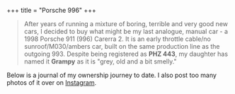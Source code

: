 +++ 
title = "Porsche 996"
+++
> After years of running a mixture of boring, terrible and very good new cars, I decided to buy what might be my last analogue, manual car - a 1998 Porsche 911 (996) Carerra 2. It is an early throttle cable/no sunroof/M030/ambers car, built on the same production line as the outgoing 993. Despite being registered as **PHZ 443**, my daughter has named it **Grampy** as it is "grey, old and a bit smelly."

Below is a journal of my ownership journey to date. I also post too many photos of it over on [Instagram](https://instagram.com/alexjreid).